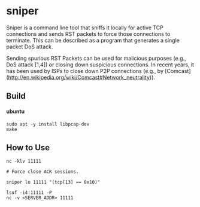 # sniper
Sniper is a command line tool that sniffs it locally for active TCP connections and sends RST packets to force those connections to terminate. This can be described as a program that generates a single packet DoS attack.


Sending spurious RST Packets can be used for malicious purposes (e.g., DoS attack [1,4]) or closing down suspicious connections. In recent years, it has been used by ISPs to close down P2P connections (e.g., by [Comcast] (http://en.wikipedia.org/wiki/Comcast#Network_neutrality)).


## Build

#### ubuntu
```
sudo apt -y install libpcap-dev
make
```

## How to Use

```
nc -klv 11111
```

```
# Force close ACK sessions.

sniper lo 11111 "(tcp[13] == 0x10)"
```

```
lsof -i4:11111 -P
nc -v <SERVER_ADDR> 11111
```

